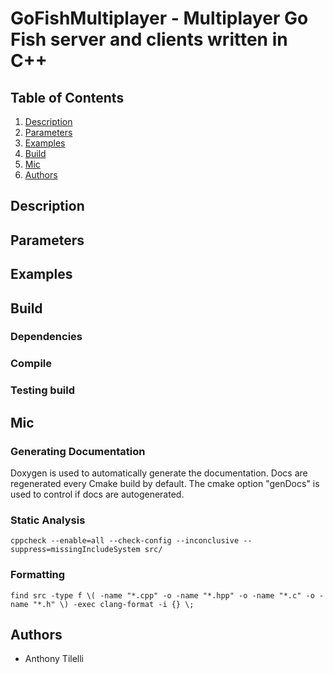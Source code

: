 # GoFishMultiplayer - Multiplayer Go Fish server and clients written in C++

## Table of Contents

1. [Description](#Description)
2. [Parameters](#Parameters)
3. [Examples](#Examples)
4. [Build](#Build)
5. [Mic](#Mic)
6. [Authors](#Authors)

## Description

## Parameters

## Examples

## Build


### Dependencies

### Compile

### Testing build

## Mic

### Generating Documentation

Doxygen is used to automatically generate the documentation. 
Docs are regenerated every Cmake build by default.
The cmake option "genDocs" is used to control if docs are autogenerated. 

### Static Analysis

`cppcheck --enable=all --check-config --inconclusive --suppress=missingIncludeSystem src/`

### Formatting

`find src -type f \( -name "*.cpp" -o -name "*.hpp" -o -name "*.c" -o -name "*.h" \) -exec clang-format -i {} \;`

## Authors

- Anthony Tilelli

